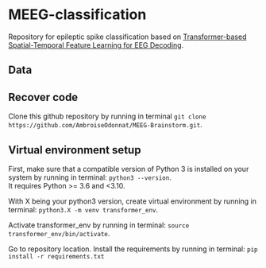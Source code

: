 # MEEG-classification 

Repository for epileptic spike classification based on [Transformer-based Spatial-Temporal Feature
Learning for EEG Decoding](https://arxiv.org/pdf/2106.11170.pdf).

## Data

## Recover code
Clone this github repository by running in terminal `git clone https://github.com/AmbroiseOdonnat/MEEG-Brainstorm.git`.  

## Virtual environment setup

First, make sure that a compatible version of Python 3 is installed on your system by running in terminal: `python3 --version`.  
It requires Python >= 3.6 and <3.10.  

With X being your python3 version, create virtual environment by running in terminal: `python3.X -m venv transformer_env`.   

Activate transformer_env by running in terminal: `source transformer_env/bin/activate`.  

Go to repository location. Install the requirements by running in terminal: `pip install -r requirements.txt`

